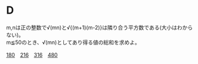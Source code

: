 # D
m,nは正の整数で√(mn)と√{(m+1)(m-2)}は隣り合う平方数である(大小はわからない)。<br>
m≦50のとき、√(mn)としてあり得る値の総和を求めよ。

[180](210.md)　[216](382.md)　[316](382.md)　[480](382.md)